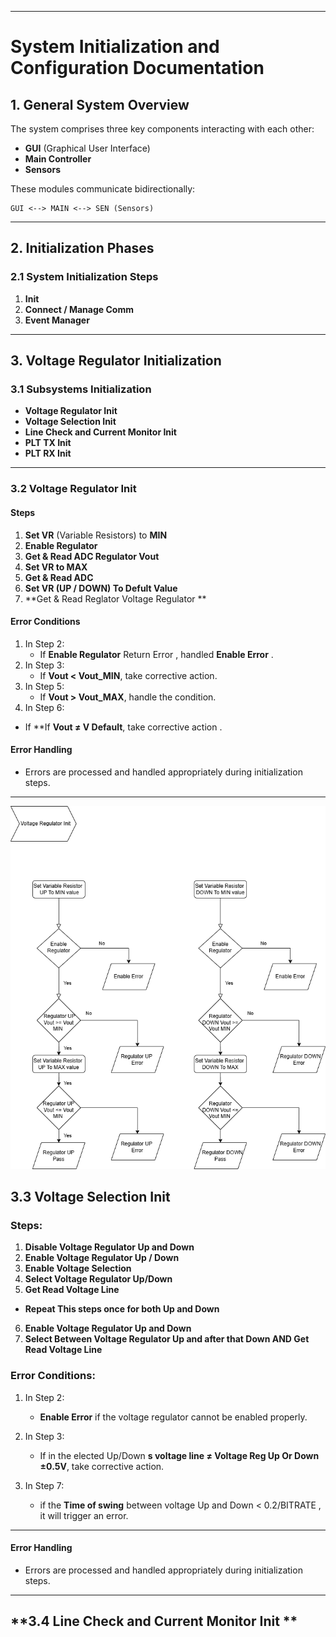 
---

# **System Initialization and Configuration Documentation**

## **1. General System Overview**

The system comprises three key components interacting with each other:
- **GUI** (Graphical User Interface)
- **Main Controller**
- **Sensors**

These modules communicate bidirectionally:
```
GUI <--> MAIN <--> SEN (Sensors)
```

---

## **2. Initialization Phases**

### **2.1 System Initialization Steps**
1. **Init**
2. **Connect / Manage Comm**
3. **Event Manager**

---

## **3. Voltage Regulator Initialization**

### **3.1 Subsystems Initialization**
- **Voltage Regulator Init**
- **Voltage Selection Init**
- **Line Check and Current Monitor Init**
- **PLT TX Init**
- **PLT RX Init**

---

### **3.2 Voltage Regulator Init**
#### **Steps**
1. **Set VR** (Variable Resistors) to **MIN**
2. **Enable Regulator**
3. **Get & Read ADC Regulator Vout**
4. **Set VR to MAX**
5. **Get & Read ADC**
5. **Set VR (UP / DOWN) To Defult Value**
6. **Get & Read Reglator Voltage Regulator **

#### **Error Conditions**
1. In Step 2:  
   - If **Enable Regulator** Return Error , handled **Enable Error** .
2. In Step 3:  
   - If **Vout < Vout_MIN**, take corrective action.
3. In Step 5:  
   - If **Vout > Vout_MAX**, handle the condition.
4. In Step 6:
  - If **If **Vout ≠ V Default**, take corrective action .


#### **Error Handling**
- Errors are processed and handled appropriately during initialization steps.

---
![Flowchart](./Flowcharts/VoltageRegulatorInit.drawio.png)

## **3.3 Voltage Selection Init**

### **Steps:**
1. **Disable Voltage Regulator Up and Down**  
2. **Enable Voltage Regulator Up / Down**  
3. **Enable Voltage Selection**
4. **Select Voltage Regulator Up/Down**  
5. **Get Read Voltage Line**
- **Repeat This steps once for both **Up** and **Down****

6. **Enable Voltage Regulator Up and Down**
7. **Select Between Voltage Regulator Up and after that Down AND Get Read Voltage Line**

### **Error Conditions:**
1.  In Step 2:
      - **Enable Error** if the voltage regulator cannot be enabled properly.
2. In Step 3: 
    - If in the elected Up/Down  **s voltage line ≠ Voltage Reg Up Or Down ±0.5V**, take corrective action.

2. In Step 7:
      - if the **Time of swing** between voltage Up and Down < 0.2/BITRATE  , it will trigger an error.


---
#### **Error Handling**
- Errors are processed and handled appropriately during initialization steps.

---
## **3.4 Line Check and Current Monitor Init **